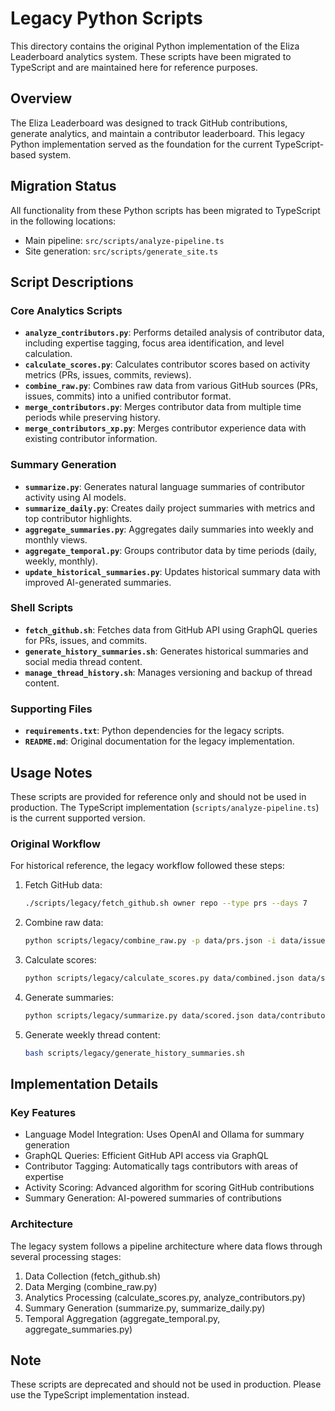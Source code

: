 # Legacy Python Scripts

This directory contains the original Python implementation of the Eliza Leaderboard analytics system. These scripts have been migrated to TypeScript and are maintained here for reference purposes.

## Overview

The Eliza Leaderboard was designed to track GitHub contributions, generate analytics, and maintain a contributor leaderboard. This legacy Python implementation served as the foundation for the current TypeScript-based system.

## Migration Status

All functionality from these Python scripts has been migrated to TypeScript in the following locations:

- Main pipeline: `src/scripts/analyze-pipeline.ts`
- Site generation: `src/scripts/generate_site.ts`

## Script Descriptions

### Core Analytics Scripts

- **`analyze_contributors.py`**: Performs detailed analysis of contributor data, including expertise tagging, focus area identification, and level calculation.
- **`calculate_scores.py`**: Calculates contributor scores based on activity metrics (PRs, issues, commits, reviews).
- **`combine_raw.py`**: Combines raw data from various GitHub sources (PRs, issues, commits) into a unified contributor format.
- **`merge_contributors.py`**: Merges contributor data from multiple time periods while preserving history.
- **`merge_contributors_xp.py`**: Merges contributor experience data with existing contributor information.

### Summary Generation

- **`summarize.py`**: Generates natural language summaries of contributor activity using AI models.
- **`summarize_daily.py`**: Creates daily project summaries with metrics and top contributor highlights.
- **`aggregate_summaries.py`**: Aggregates daily summaries into weekly and monthly views.
- **`aggregate_temporal.py`**: Groups contributor data by time periods (daily, weekly, monthly).
- **`update_historical_summaries.py`**: Updates historical summary data with improved AI-generated summaries.

### Shell Scripts

- **`fetch_github.sh`**: Fetches data from GitHub API using GraphQL queries for PRs, issues, and commits.
- **`generate_history_summaries.sh`**: Generates historical summaries and social media thread content.
- **`manage_thread_history.sh`**: Manages versioning and backup of thread content.

### Supporting Files

- **`requirements.txt`**: Python dependencies for the legacy scripts.
- **`README.md`**: Original documentation for the legacy implementation.

## Usage Notes

These scripts are provided for reference only and should not be used in production. The TypeScript implementation (`scripts/analyze-pipeline.ts`) is the current supported version.

### Original Workflow

For historical reference, the legacy workflow followed these steps:

1. Fetch GitHub data:
   ```bash
   ./scripts/legacy/fetch_github.sh owner repo --type prs --days 7
   ```

2. Combine raw data:
   ```bash
   python scripts/legacy/combine_raw.py -p data/prs.json -i data/issues.json -o data/combined.json
   ```

3. Calculate scores:
   ```bash
   python scripts/legacy/calculate_scores.py data/combined.json data/scored.json
   ```

4. Generate summaries:
   ```bash
   python scripts/legacy/summarize.py data/scored.json data/contributors.json --model openai
   ```

5. Generate weekly thread content:
   ```bash
   bash scripts/legacy/generate_history_summaries.sh
   ```

## Implementation Details

### Key Features

- Language Model Integration: Uses OpenAI and Ollama for summary generation
- GraphQL Queries: Efficient GitHub API access via GraphQL
- Contributor Tagging: Automatically tags contributors with areas of expertise
- Activity Scoring: Advanced algorithm for scoring GitHub contributions
- Summary Generation: AI-powered summaries of contributions

### Architecture

The legacy system follows a pipeline architecture where data flows through several processing stages:

1. Data Collection (fetch_github.sh)
2. Data Merging (combine_raw.py)
3. Analytics Processing (calculate_scores.py, analyze_contributors.py)
4. Summary Generation (summarize.py, summarize_daily.py)
5. Temporal Aggregation (aggregate_temporal.py, aggregate_summaries.py)

## Note

These scripts are deprecated and should not be used in production. Please use the TypeScript implementation instead.
